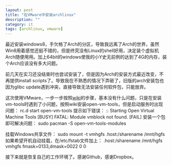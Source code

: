 ```yaml
---
layout: post
title: "在VMware中安装archlinux"
description: ""
category: it
tags: [archlinux, vmware]
---
```


最近安装windows8，手欠格了Arch的分区，导致我远离了Arch的世界，虽然Win8用着感觉还挺不错的，但是终究没有Linux的shell好用，决定装个虚拟机Arch随便用用。加上64bit的windows使我的小Y史无前例的达到了4G的内存，装个Arch应该没有多大问题。

前几天在实习还没结束时也尝试安装了，但是因为Arch的安装方式最近改变，不再提供install scripts了。导致我在不熟悉的情况下弄砸了，旧版的arch安装包也因为glibc update遇到冲突，直接导致无法安装任何软件包，只能放弃。

这次使用VMware，一步一步按照[wiki](https://wiki.archlinux.org/index.php/Installing_Arch_Linux_in_VMware)的步骤，基本没有什么问题，只是在安装vm-tools时遇到了小问题，按照wiki安装open-vm-tools，但是启动服务时出现问题：
    rc.d start open-vm-tools
提示如下错误：
    :: Starting Open Virtual Machine Tools                      [BUSY]
	FATAL: Module vmblock not found.							[FAIL]
安装一个包即可解决问题：
	sudo pacman -S open-vm-tools-modules

挂载Windows共享文件：
    sudo mount -t vmhgfs .host:/sharename /mnt/hgfs
如果希望开机自动挂载，在/etc/fstab文件加上：
    .host:/sharename	/mnt/hgfs vmhgfs fmask=0133,dmask=0022 0 0

接下来就是恢复自己的工作环境了。感谢Github，感谢Dropbox。

